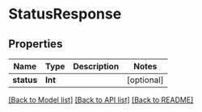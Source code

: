 # StatusResponse

## Properties
Name | Type | Description | Notes
------------ | ------------- | ------------- | -------------
**status** | **Int** |  | [optional] 

[[Back to Model list]](../README.md#documentation-for-models) [[Back to API list]](../README.md#documentation-for-api-endpoints) [[Back to README]](../README.md)


